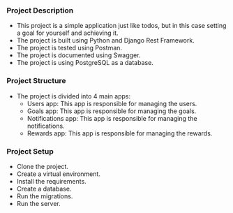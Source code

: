 ### Project Description
- This project is a simple application just like todos, but in this case setting a goal for yourself and achieving it.
- The project is built using Python and Django Rest Framework.
- The project is tested using Postman.
- The project is documented using Swagger.
- The project is using PostgreSQL as a database.


### Project Structure
- The project is divided into 4 main apps:
    - Users app: This app is responsible for managing the users.
    - Goals app: This app is responsible for managing the goals.
    - Notifications app: This app is responsible for managing the notifications.
    - Rewards app: This app is responsible for managing the rewards.

### Project Setup
- Clone the project.
- Create a virtual environment.
- Install the requirements.
- Create a database.
- Run the migrations.
- Run the server.


